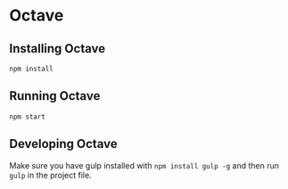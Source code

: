 # Octave

## Installing Octave
`npm install`

## Running Octave
`npm start`

## Developing Octave
Make sure you have gulp installed with `npm install gulp -g` and then run `gulp` in the project file.
